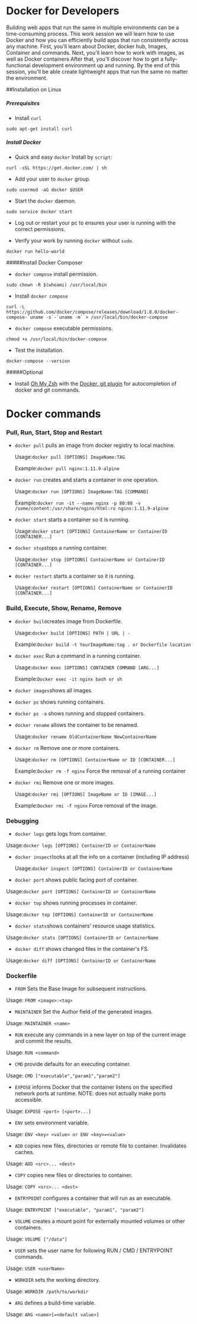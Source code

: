 # Docker for Developers
Building web apps that run the same in multiple environments can be a time-consuming process. This work session we  will  learn  how to use Docker and how you can efficiently build apps that run consistently across any machine. First, you'll learn about Docker, docker hub, Images, Container and  commands.  Next, you'll learn how to  work with images, as well as Docker containers After that, you'll discover how to get a fully-functional development environment up and running. By the end of this  session, you'll be able create lightweight apps that run the same no matter the environment.


##Installation on Linux

##### Prerequisites

- Install `curl`
 
`sudo apt-get install curl`

##### Install Docker 

- Quick and easy `docker` Install by `script`:

`curl -sSL https://get.docker.com/ | sh`

- Add your user to  `docker` group.


`sudo usermod -aG docker $USER`


- Start the `docker` daemon.

`sudo service docker start`

- Log out or restart your pc to ensures your user is running with the correct permissions.

- Verify your work by running `docker` without `sudo`.

`docker run hello-world`


#####Install Docker Composer 

- `docker compose` install permission.

`sudo chown -R $(whoami) /usr/local/bin`

- Install `docker compose` 

```
curl -L https://github.com/docker/compose/releases/download/1.8.0/docker-compose-`uname -s`-`uname -m` > /usr/local/bin/docker-compose
```

- `docker compose` executable permissions.

`chmod +x /usr/local/bin/docker-compose`

- Test the installation.

`docker-compose --version`

#####Optional
- Install [Oh My Zsh](https://github.com/robbyrussell/oh-my-zsh) with the [Docker, git plugin](https://github.com/robbyrussell/oh-my-zsh/wiki/Plugins#docker) for autocompletion of docker and git commands. 


# Docker commands

### Pull, Run, Start, Stop and Restart

* `docker pull` pulls an image from docker registry to local machine.

   Usage:`docker pull [OPTIONS] ImageName:TAG`

   Example:`docker pull nginx:1.11.9-alpine`

* `docker run` creates and starts a container in one operation. 

   Usage:`docker run [OPTIONS] ImageName:TAG [COMMAND]`

   Example:`docker run -it --name nginx -p 80:80 -v /some/content:/usr/share/nginx/html:ro nginx:1.11.9-alpine`

* `docker start` starts a container so it is running.

   Usage:`docker start [OPTIONS] ContainerName or ContainerID [CONTAINER...] `


* `docker stop`stops a running container.

   Usage:`docker stop [OPTIONS] ContainerName or ContainerID [CONTAINER...] `


* `docker restart` starts a container so it is running.

   Usage:`docker restart [OPTIONS] ContainerName or ContainerID [CONTAINER...] `


### Build, Execute, Show, Rename, Remove


* `docker build`creates image from Dockerfile.

   Usage:`docker build [OPTIONS] PATH | URL | - `

   Example:`Docker build -t YourImageName:tag . or Dockerfile location`

* `docker exec` Run a command in a running container.

   Usage:`docker exec [OPTIONS] CONTAINER COMMAND [ARG...]`

   Example:`Docker exec -it nginx bash or sh`

* `docker images`shows all images.

* `docker ps` shows running containers.

* `docker ps -a` shows running and stopped containers.

* `docker rename` allows the container to be renamed.

   Usage:`docker rename OldContainerName NewContainerName`

* `docker rm` Remove one or more containers.

   Usage:`docker rm [OPTIONS] ContainerName or ID [CONTAINER...]`

   Example:`Docker rm -f nginx` Force the removal of a running container

* `docker rmi` Remove one or more images.

   Usage:`docker rmi [OPTIONS] ImageName or ID [IMAGE...]`

   Example:`Docker rmi -f nginx` Force removal of the image.

### Debugging

* `docker logs` gets logs from container.

 Usage:`docker logs [OPTIONS] ContainerID or ContainerName`

* `docker inspect`looks at all the info on a container (including IP address)

  Usage:`docker inspect [OPTIONS] ContainerID or ContainerName`

* `docker port` shows public facing port of container.

 Usage:`docker port [OPTIONS] ContainerID or ContainerName`

* `docker top` shows running processes in container.

 Usage:`docker top [OPTIONS] ContainerID or ContainerName`

* `docker stats`shows containers' resource usage statistics.

 Usage:`docker stats [OPTIONS] ContainerID or ContainerName`

* `docker diff` shows changed files in the container's FS.

 Usage:`docker diff [OPTIONS] ContainerID or ContainerName`



### Dockerfile

* `FROM` Sets the Base Image for subsequent instructions.

Usage: `FROM <image>:<tag>`

* `MAINTAINER` Set the Author field of the generated images.

Usage: `MAINTAINER <name>`

* `RUN` execute any commands in a new layer on top of the current image and commit the results.

Usage: `RUN <command>`

* `CMD` provide defaults for an executing container.

Usage: `CMD ["executable","param1","param2"]`

* `EXPOSE` informs Docker that the container listens on the specified network ports at runtime.  NOTE: does not actually make ports accessible.

Usage: `EXPOSE <port> [<port>...]`

* `ENV` sets environment variable.

Usage: `ENV <key> <value> or ENV <key>=<value>`

* `ADD` copies new files, directories or remote file to container. Invalidates caches.

Usage: `ADD <src>... <dest>`

* `COPY` copies new files or directories to container.

Usage: `COPY <src>... <dest>`

* `ENTRYPOINT` configures a container that will run as an executable.

Usage: `ENTRYPOINT ["executable", "param1", "param2"]`

* `VOLUME` creates a mount point for externally mounted volumes or other containers.

Usage: `VOLUME ["/data"]`

* `USER` sets the user name for following RUN / CMD / ENTRYPOINT commands.

Usage: `USER <userName>`

* `WORKDIR` sets the working directory.

Usage: `WORKDIR /path/to/workdir`

* `ARG` defines a build-time variable.

Usage: `ARG <name>[=<default value>]`




